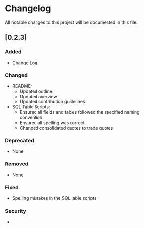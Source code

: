 # Changelog

All notable changes to this project will be documented in this file.

## [0.2.3]
### Added
- Change Log

### Changed
- README:
    - Updated outline
    - Updated overview
    - Updated contribution guidelines
- SQL Table Scripts:
    - Ensured all fields and tables followed the specified naming convention
    - Ensured all spelling was correct
    - Changed consolidated quotes to trade quotes

### Deprecated
- None

### Removed
- None

### Fixed
- Spelling mistakes in the SQL table scripts

### Security
- 
